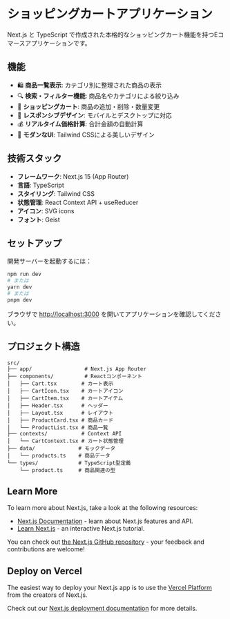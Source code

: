# ショッピングカートアプリケーション

Next.js と TypeScript で作成された本格的なショッピングカート機能を持つEコマースアプリケーションです。

## 機能

- 🛍️ **商品一覧表示**: カテゴリ別に整理された商品の表示
- 🔍 **検索・フィルター機能**: 商品名やカテゴリによる絞り込み
- 🛒 **ショッピングカート**: 商品の追加・削除・数量変更
- 📱 **レスポンシブデザイン**: モバイルとデスクトップに対応
- 💰 **リアルタイム価格計算**: 合計金額の自動計算
- 🎨 **モダンなUI**: Tailwind CSSによる美しいデザイン

## 技術スタック

- **フレームワーク**: Next.js 15 (App Router)
- **言語**: TypeScript
- **スタイリング**: Tailwind CSS
- **状態管理**: React Context API + useReducer
- **アイコン**: SVG icons
- **フォント**: Geist

## セットアップ

開発サーバーを起動するには：

```bash
npm run dev
# または
yarn dev
# または
pnpm dev
```

ブラウザで [http://localhost:3000](http://localhost:3000) を開いてアプリケーションを確認してください。

## プロジェクト構造

```
src/
├── app/                 # Next.js App Router
├── components/          # Reactコンポーネント
│   ├── Cart.tsx        # カート表示
│   ├── CartIcon.tsx    # カートアイコン
│   ├── CartItem.tsx    # カートアイテム
│   ├── Header.tsx      # ヘッダー
│   ├── Layout.tsx      # レイアウト
│   ├── ProductCard.tsx # 商品カード
│   └── ProductList.tsx # 商品一覧
├── contexts/           # Context API
│   └── CartContext.tsx # カート状態管理
├── data/              # モックデータ
│   └── products.ts    # 商品データ
└── types/             # TypeScript型定義
    └── product.ts     # 商品関連の型
```

## Learn More

To learn more about Next.js, take a look at the following resources:

- [Next.js Documentation](https://nextjs.org/docs) - learn about Next.js features and API.
- [Learn Next.js](https://nextjs.org/learn) - an interactive Next.js tutorial.

You can check out [the Next.js GitHub repository](https://github.com/vercel/next.js) - your feedback and contributions are welcome!

## Deploy on Vercel

The easiest way to deploy your Next.js app is to use the [Vercel Platform](https://vercel.com/new?utm_medium=default-template&filter=next.js&utm_source=create-next-app&utm_campaign=create-next-app-readme) from the creators of Next.js.

Check out our [Next.js deployment documentation](https://nextjs.org/docs/app/building-your-application/deploying) for more details.
